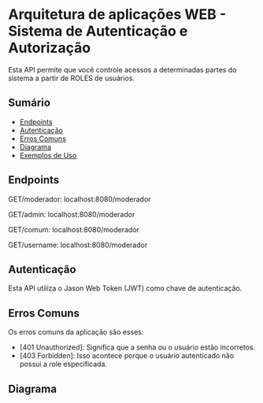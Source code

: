 # Arquitetura de aplicações WEB - Sistema de Autenticação e Autorização

Esta API permite que você controle acessos a determinadas partes do sistema a partir de ROLES de usuários.

## Sumário

- [Endpoints](#endpoints)
- [Autenticação](#autenticação)
- [Erros Comuns](#erros-comuns)
- [Diagrama](#diagrama)
- [Exemplos de Uso](#exemplos-de-uso)

## Endpoints

GET/moderador: localhost:8080/moderador

GET/admin: localhost:8080/moderador 

GET/comum: localhost:8080/moderador 

GET/username: localhost:8080/moderador <br>

## Autenticação

Esta API utiliza o Jason Web Token (JWT) como chave de autenticação.

## Erros Comuns

Os erros comuns da aplicação são esses:

- [401 Unauthorized]: Significa que a senha ou o usuário estão incorretos.
- [403 Forbidden]: Isso acontece porque o usuário autenticado não possui a role especificada.

## Diagrama


